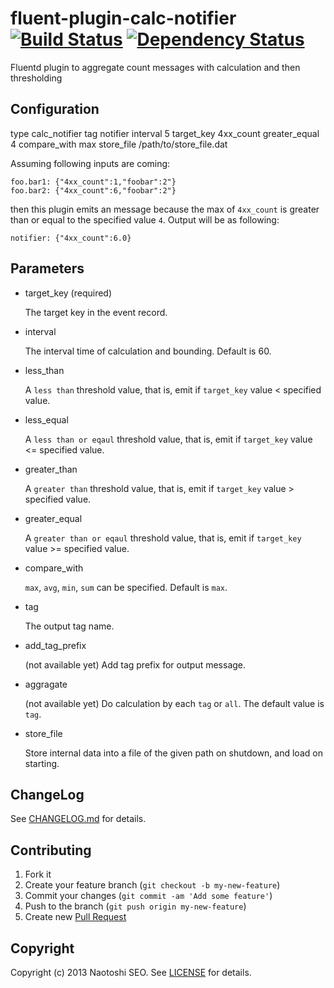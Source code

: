 # fluent-plugin-calc-notifier [![Build Status](https://secure.travis-ci.org/sonots/fluent-plugin-calc-notifier.png?branch=master)](http://travis-ci.org/sonots/fluent-plugin-calc-notifier) [![Dependency Status](https://gemnasium.com/sonots/fluent-plugin-calc-notifier.png)](https://gemnasium.com/sonots/fluent-plugin-calc-notifier)

Fluentd plugin to aggregate count messages with calculation and then thresholding

## Configuration

  <store>
    type calc_notifier
    tag notifier
    interval 5
    target_key 4xx_count
    greater_equal 4
    compare_with max
    store_file /path/to/store_file.dat
  </store>

Assuming following inputs are coming:

    foo.bar1: {"4xx_count":1,"foobar":2"}
    foo.bar2: {"4xx_count":6,"foobar":2"}

then this plugin emits an message because the max of `4xx_count` is greater than or equal to the specified value `4`. Output will be as following:

    notifier: {"4xx_count":6.0}

## Parameters

- target\_key (required)

    The target key in the event record.

- interval

    The interval time of calculation and bounding. Default is 60.

- less\_than

    A `less than` threshold value, that is, emit if `target_key` value < specified value.

- less\_equal

    A `less than or eqaul` threshold value, that is, emit if `target_key` value <= specified value.

- greater\_than

    A `greater than` threshold value, that is, emit if `target_key` value > specified value. 

- greater\_equal

    A `greater than or eqaul` threshold value, that is, emit if `target_key` value >= specified value. 

- compare\_with

    `max`, `avg`, `min`, `sum` can be specified. Default is `max`.

- tag

    The output tag name. 

- add_tag_prefix

    (not available yet) Add tag prefix for output message. 

- aggragate
    
    (not available yet) Do calculation by each `tag` or `all`. The default value is `tag`.

- store_file

    Store internal data into a file of the given path on shutdown, and load on starting.

## ChangeLog

See [CHANGELOG.md](CHANGELOG.md) for details.

## Contributing

1. Fork it
2. Create your feature branch (`git checkout -b my-new-feature`)
3. Commit your changes (`git commit -am 'Add some feature'`)
4. Push to the branch (`git push origin my-new-feature`)
5. Create new [Pull Request](../../pull/new/master)

## Copyright

Copyright (c) 2013 Naotoshi SEO. See [LICENSE](LICENSE) for details.

